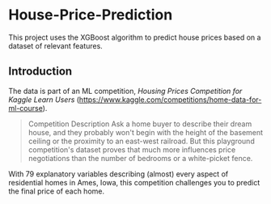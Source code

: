 # House-Price-Prediction
This project uses the XGBoost algorithm to predict house prices based on a dataset of relevant features.

## Introduction
The data is part of an ML competition, *Housing Prices Competition for Kaggle Learn Users* (https://www.kaggle.com/competitions/home-data-for-ml-course).

> Competition Description
Ask a home buyer to describe their dream house, and they probably won't begin with the height of the basement ceiling or the proximity to an east-west railroad. But this playground competition's dataset proves that much more influences price negotiations than the number of bedrooms or a white-picket fence.

With 79 explanatory variables describing (almost) every aspect of residential homes in Ames, Iowa, this competition challenges you to predict the final price of each home.
